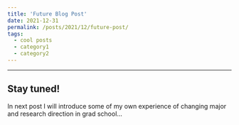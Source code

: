 ```yaml
---
title: 'Future Blog Post'
date: 2021-12-31
permalink: /posts/2021/12/future-post/
tags:
  - cool posts
  - category1
  - category2
---
```


---
Stay tuned!
---

In next post I will introduce some of my own experience of changing major and research direction in grad school...
<!--This post will show up by default. To disable scheduling of future posts, edit `config.yml` and set `future: false`.-->
